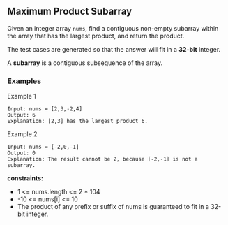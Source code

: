 ## Maximum Product Subarray

Given an integer array `nums`, find a contiguous non-empty subarray within the array that has the largest product, and return the product.

The test cases are generated so that the answer will fit in a **32-bit** integer.

A **subarray** is a contiguous subsequence of the array.


### Examples

Example 1
```
Input: nums = [2,3,-2,4]
Output: 6
Explanation: [2,3] has the largest product 6.
```

Example 2
```
Input: nums = [-2,0,-1]
Output: 0
Explanation: The result cannot be 2, because [-2,-1] is not a subarray.
```

**constraints:**

- 1 <= nums.length <= 2 * 104
- -10 <= nums[i] <= 10
- The product of any prefix or suffix of nums is guaranteed to fit in a 32-bit integer.
